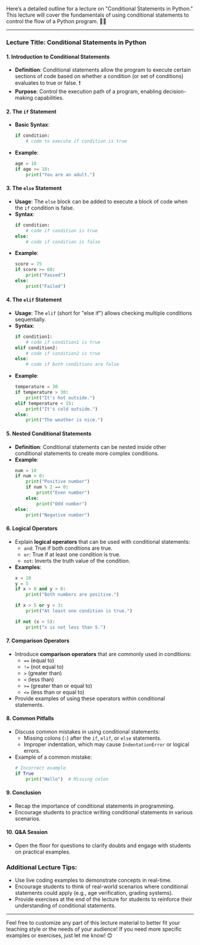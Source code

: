 Here’s a detailed outline for a lecture on "Conditional Statements in Python." This lecture will cover the fundamentals of using conditional statements to control the flow of a Python program. 🐍✨

---

### Lecture Title: Conditional Statements in Python

#### 1. Introduction to Conditional Statements
   - **Definition**: Conditional statements allow the program to execute certain sections of code based on whether a condition (or set of conditions) evaluates to true or false. ❗
   - **Purpose**: Control the execution path of a program, enabling decision-making capabilities.

#### 2. The `if` Statement
   - **Basic Syntax**:
     ```python
     if condition:
         # code to execute if condition is true
     ```
   - **Example**:
     ```python
     age = 18
     if age >= 18:
         print("You are an adult.")
     ```

#### 3. The `else` Statement
   - **Usage**: The `else` block can be added to execute a block of code when the `if` condition is false.
   - **Syntax**:
     ```python
     if condition:
         # code if condition is true
     else:
         # code if condition is false
     ```
   - **Example**:
     ```python
     score = 75
     if score >= 60:
         print("Passed")
     else:
         print("Failed")
     ```

#### 4. The `elif` Statement
   - **Usage**: The `elif` (short for "else if") allows checking multiple conditions sequentially.
   - **Syntax**:
     ```python
     if condition1:
         # code if condition1 is true
     elif condition2:
         # code if condition2 is true
     else:
         # code if both conditions are false
     ```
   - **Example**:
     ```python
     temperature = 30
     if temperature > 30:
         print("It's hot outside.")
     elif temperature < 15:
         print("It's cold outside.")
     else:
         print("The weather is nice.")
     ```

#### 5. Nested Conditional Statements
   - **Definition**: Conditional statements can be nested inside other conditional statements to create more complex conditions.
   - **Example**:
     ```python
     num = 10
     if num > 0:
         print("Positive number")
         if num % 2 == 0:
             print("Even number")
         else:
             print("Odd number")
     else:
         print("Negative number")
     ```

#### 6. Logical Operators
   - Explain **logical operators** that can be used with conditional statements:
     - `and`: True if both conditions are true.
     - `or`: True if at least one condition is true.
     - `not`: Inverts the truth value of the condition.
   - **Examples**:
     ```python
     x = 10
     y = 5
     if x > 0 and y > 0:
         print("Both numbers are positive.")
     
     if x > 5 or y < 3:
         print("At least one condition is true.")
     
     if not (x < 5):
         print("x is not less than 5.")
     ```

#### 7. Comparison Operators
   - Introduce **comparison operators** that are commonly used in conditions:
     - `==` (equal to)
     - `!=` (not equal to)
     - `>` (greater than)
     - `<` (less than)
     - `>=` (greater than or equal to)
     - `<=` (less than or equal to)
   - Provide examples of using these operators within conditional statements.

#### 8. Common Pitfalls
   - Discuss common mistakes in using conditional statements:
     - Missing colons (`:`) after the `if`, `elif`, or `else` statements.
     - Improper indentation, which may cause `IndentationError` or logical errors.
   - Example of a common mistake:
     ```python
     # Incorrect example
     if True
         print("Hello")  # Missing colon
     ```

#### 9. Conclusion
   - Recap the importance of conditional statements in programming.
   - Encourage students to practice writing conditional statements in various scenarios.

#### 10. Q&A Session
   - Open the floor for questions to clarify doubts and engage with students on practical examples.

### Additional Lecture Tips:
- Use live coding examples to demonstrate concepts in real-time.
- Encourage students to think of real-world scenarios where conditional statements could apply (e.g., age verification, grading systems).
- Provide exercises at the end of the lecture for students to reinforce their understanding of conditional statements.

---

Feel free to customize any part of this lecture material to better fit your teaching style or the needs of your audience! If you need more specific examples or exercises, just let me know! 😊

